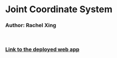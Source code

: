 # Joint Coordinate System
### Author: Rachel Xing

&nbsp;
### [Link to the deployed web app](https://rachelx000.github.io/JointCoordinateSystem/)